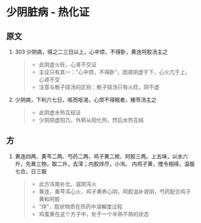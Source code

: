 # 少阴脏病 - 热化证
## 原文
1. 303 少阴病，得之二三日以上，心中烦，不得卧，黄连阿胶汤主之
    > * 此阴虚火旺，心肾不交证
    > * 主证只有其一："心中烦，不得卧"，因肾阴虚于下，心火亢于上，心肾不交
    > * 注意与栀子豉汤的区别：栀子豉汤只有火旺，阴不虚
2. 少阴病，下利六七日，咳而呕渇，心烦不得眠者，猪苓汤主之
    > * 此阴虚水热互结证
    > * 少阴阴虚阳亢，外邪从阳化热，然后水热互结

## 方
1. 黄连四两、黄芩二两、芍药二两，鸡子黄二枚、阿胶三两。上五味，以水六升，先煮三物，取二升，去滓；内胶烊尽，小冷。 内鸡子黄，搅令相得，温服七合，日三服
    > * 此方泻南补北、滋阴泻火
    > * 黄连，黄芩泻心火，鸡子黄养心阴，阿胶滋补肾阴，芍药配合鸡子黄和阿胶
    > * "烊"，胶状物质在热药中溶解度过程
    > * 鸡蛋黄在这个方子中，处于一个半熟不熟的状态
